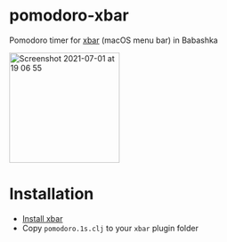 # pomodoro-xbar
Pomodoro timer for [xbar](https://xbarapp.com/) (macOS menu bar) in Babashka

<img width="198" alt="Screenshot 2021-07-01 at 19 06 55" src="https://user-images.githubusercontent.com/1889355/124121782-828f0b80-da9f-11eb-9b1c-2714e9ab08ef.png">

# Installation
- [Install xbar](https://github.com/matryer/xbar#install)
- Copy `pomodoro.1s.clj` to your `xbar` plugin folder
